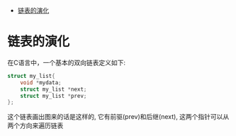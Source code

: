 
<!-- @import "[TOC]" {cmd="toc" depthFrom=1 depthTo=6 orderedList=false} -->

<!-- code_chunk_output -->

- [链表的演化](#链表的演化)

<!-- /code_chunk_output -->

# 链表的演化

在C语言中，一个基本的双向链表定义如下:

```c
struct my_list{
    void *mydata;
    struct my_list *next;
    struct my_list *prev;
};
```

这个链表画出图来的话是这样的, 它有前驱(prev)和后继(next), 这两个指针可以从两个方向来遍历链表
